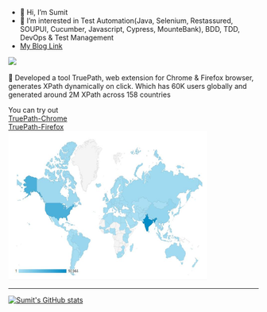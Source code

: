 - 👋 Hi, I’m Sumit
- 👀 I’m interested in Test Automation(Java, Selenium, Restassured, SOUPUI, Cucumber, Javascript, Cypress, MounteBank), BDD, TDD, DevOps & Test Management
- [My Blog Link](https://timus-4ever.medium.com/)

![](https://komarev.com/ghpvc/?username=gsumit1)  

:rocket: Developed a tool TruePath, web extension for Chrome & Firefox browser, generates XPath dynamically on click. 
Which has 60K users globally and generated around 2M XPath across 158 countries   

You can try out     
[TruePath-Chrome](https://chrome.google.com/webstore/detail/truepath/mgjhkhhbkkldiihlajcnlfchfcmhipmn?hl=en)  
[TruePath-Firefox](https://addons.mozilla.org/en-US/firefox/addon/truepath/)  
<img src="https://github.com/gsumit1/gsumit1/blob/main/world.JPG" width="400" height="300">

-----------------------------
[![Sumit's GitHub stats](https://github-readme-stats.vercel.app/api?username=gsumit1)](https://github-readme-stats.vercel.app/api?username=gsumit1&theme=radical)

<!---![image](https://github.com/gsumit1/gsumit1/blob/main/world.JPG)--->
<!---
gsumit1/gsumit1 is a ✨ special ✨ repository because its `README.md` (this file) appears on your GitHub profile.
You can click the Preview link to take a look at your changes.
--->
